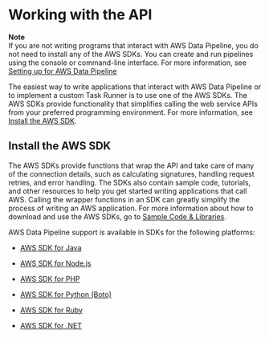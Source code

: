 # Working with the API<a name="dp-program-pipeline"></a>

**Note**  
 If you are not writing programs that interact with AWS Data Pipeline, you do not need to install any of the AWS SDKs\. You can create and run pipelines using the console or command\-line interface\. For more information, see [Setting up for AWS Data Pipeline](dp-get-setup.md)

 The easiest way to write applications that interact with AWS Data Pipeline or to implement a custom Task Runner is to use one of the AWS SDKs\. The AWS SDKs provide functionality that simplifies calling the web service APIs from your preferred programming environment\. For more information, see [Install the AWS SDK](#dp-set-up-aws-sdk)\. 

## Install the AWS SDK<a name="dp-set-up-aws-sdk"></a>

 The AWS SDKs provide functions that wrap the API and take care of many of the connection details, such as calculating signatures, handling request retries, and error handling\. The SDKs also contain sample code, tutorials, and other resources to help you get started writing applications that call AWS\. Calling the wrapper functions in an SDK can greatly simplify the process of writing an AWS application\. For more information about how to download and use the AWS SDKs, go to [Sample Code & Libraries](http://aws.amazon.com/code)\. 

AWS Data Pipeline support is available in SDKs for the following platforms: 

+  [AWS SDK for Java](http://aws.amazon.com/java) 

+  [AWS SDK for Node\.js](http://aws.amazon.com/sdkfornodejs) 

+  [AWS SDK for PHP](http://aws.amazon.com/sdkforphp) 

+  [AWS SDK for Python \(Boto\)](http://aws.amazon.com/sdkforpython) 

+  [AWS SDK for Ruby](http://aws.amazon.com/sdkforruby) 

+  [AWS SDK for \.NET](http://aws.amazon.com/net) 